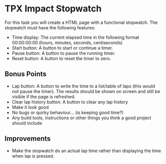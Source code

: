 # TPX Impact Stopwatch
For this task you will create a HTML page with a functional stopwatch. The stopwatch must have the following features:

* Time display: The current elapsed time in the following format 00:00:00:00 (hours, minutes, seconds, centiseconds)
* Start button: A button to start or continue a timer.
* Pause button: A button to pause the running timer.
* Reset button: A button to reset the timer to zero.

## Bonus Points 

* Lap button: A button to write the time to a list/table of laps (this would not pause the timer). The results should be shown on screen and still be visible if the page is refreshed.
* Clear lap history button: A button to clear any lap history
* Make it look good
* No bugs or quirky behaviour... (is keeping good time?)
* Any build tools, instructions or other things you think a good project should include

## Improvements 

* Make the stopwatch do an actual lap time rather than displaying the time when lap is pressed. 
